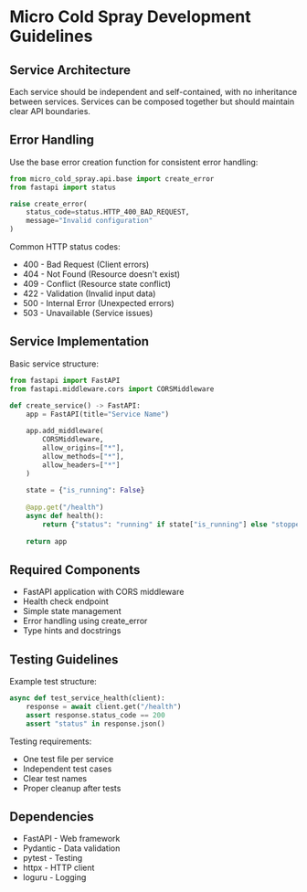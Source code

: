 # Micro Cold Spray Development Guidelines

## Service Architecture

Each service should be independent and self-contained, with no inheritance between services. Services can be composed together but should maintain clear API boundaries.

## Error Handling

Use the base error creation function for consistent error handling:

```python
from micro_cold_spray.api.base import create_error
from fastapi import status

raise create_error(
    status_code=status.HTTP_400_BAD_REQUEST,
    message="Invalid configuration"
)
```

Common HTTP status codes:

* 400 - Bad Request (Client errors)
* 404 - Not Found (Resource doesn't exist)
* 409 - Conflict (Resource state conflict)
* 422 - Validation (Invalid input data)
* 500 - Internal Error (Unexpected errors)
* 503 - Unavailable (Service issues)

## Service Implementation

Basic service structure:

```python
from fastapi import FastAPI
from fastapi.middleware.cors import CORSMiddleware

def create_service() -> FastAPI:
    app = FastAPI(title="Service Name")
    
    app.add_middleware(
        CORSMiddleware,
        allow_origins=["*"],
        allow_methods=["*"],
        allow_headers=["*"]
    )
    
    state = {"is_running": False}
    
    @app.get("/health")
    async def health():
        return {"status": "running" if state["is_running"] else "stopped"}
    
    return app
```

## Required Components

* FastAPI application with CORS middleware
* Health check endpoint
* Simple state management
* Error handling using create_error
* Type hints and docstrings

## Testing Guidelines

Example test structure:

```python
async def test_service_health(client):
    response = await client.get("/health")
    assert response.status_code == 200
    assert "status" in response.json()
```

Testing requirements:

* One test file per service
* Independent test cases
* Clear test names
* Proper cleanup after tests

## Dependencies

* FastAPI - Web framework
* Pydantic - Data validation
* pytest - Testing
* httpx - HTTP client
* loguru - Logging
